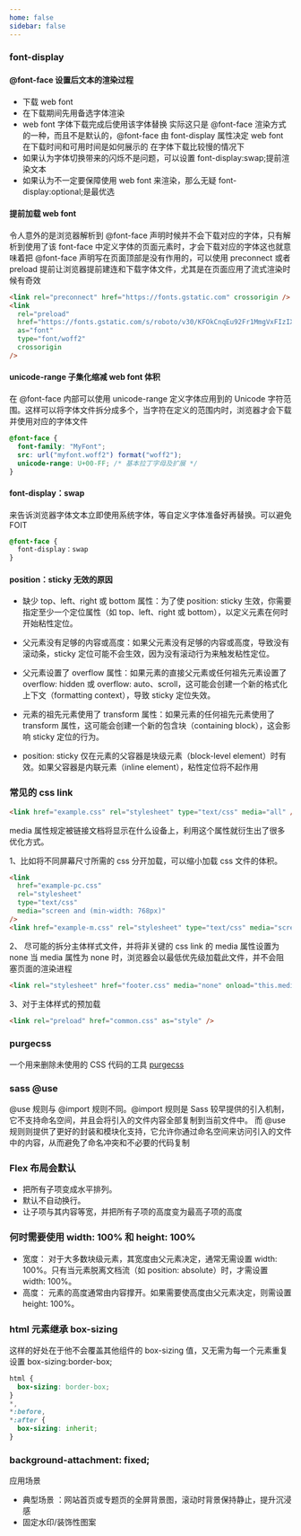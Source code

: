 ```yaml
---
home: false
sidebar: false
---
```


### font-display

#### @font-face 设置后文本的渲染过程

- 下载 web font
- 在下载期间先用备选字体渲染
- web font 字体下载完成后使用该字体替换
  实际这只是 @font-face 渲染方式的一种，而且不是默认的，@font-face 由 font-display 属性决定 web font 在下载时间和可用时间是如何展示的
  在字体下载比较慢的情况下
- 如果认为字体切换带来的闪烁不是问题，可以设置 font-display:swap;提前渲染文本
- 如果认为不一定要保障使用 web font 来渲染，那么无疑 font-display:optional;是最优选

#### 提前加载 web font

令人意外的是浏览器解析到 @font-face 声明时候并不会下载对应的字体，只有解析到使用了该 font-face 中定义字体的页面元素时，才会下载对应的字体这也就意味着把 @font-face 声明写在页面顶部是没有作用的，可以使用 preconnect 或者 preload 提前让浏览器提前建连和下载字体文件，尤其是在页面应用了流式渲染时候有奇效

```html
<link rel="preconnect" href="https://fonts.gstatic.com" crossorigin />
<link
  rel="preload"
  href="https://fonts.gstatic.com/s/roboto/v30/KFOkCnqEu92Fr1MmgVxFIzIXKMnyrYk.woff2"
  as="font"
  type="font/woff2"
  crossorigin
/>
```

#### unicode-range 子集化缩减 web font 体积

在 @font-face 内部可以使用 unicode-range 定义字体应用到的 Unicode 字符范围。这样可以将字体文件拆分成多个，当字符在定义的范围内时，浏览器才会下载并使用对应的字体文件

```css
@font-face {
  font-family: "MyFont";
  src: url("myfont.woff2") format("woff2");
  unicode-range: U+00-FF; /* 基本拉丁字母及扩展 */
}
```

#### font-display：swap

来告诉浏览器字体文本立即使用系统字体，等自定义字体准备好再替换。可以避免 FOIT

```css
@font-face {
  font-display：swap
}
```

#### position：sticky 无效的原因

- 缺少 top、left、right 或 bottom 属性：为了使 position: sticky 生效，你需要指定至少一个定位属性（如 top、left、right 或 bottom），以定义元素在何时开始粘性定位。

- 父元素没有足够的内容或高度：如果父元素没有足够的内容或高度，导致没有滚动条，sticky 定位可能不会生效，因为没有滚动行为来触发粘性定位。

- 父元素设置了 overflow 属性：如果元素的直接父元素或任何祖先元素设置了 overflow: hidden 或 overflow: auto、scroll，这可能会创建一个新的格式化上下文（formatting context），导致 sticky 定位失效。

- 元素的祖先元素使用了 transform 属性：如果元素的任何祖先元素使用了 transform 属性，这可能会创建一个新的包含块（containing block），这会影响 sticky 定位的行为。

- position: sticky 仅在元素的父容器是块级元素（block-level element）时有效。如果父容器是内联元素（inline element），粘性定位将不起作用

### 常见的 css link

```html
<link href="example.css" rel="stylesheet" type="text/css" media="all" />
```

media 属性规定被链接文档将显示在什么设备上，利用这个属性就衍生出了很多优化方式。

1、比如将不同屏幕尺寸所需的 css 分开加载，可以缩小加载 css 文件的体积。

```html
<link
  href="example-pc.css"
  rel="stylesheet"
  type="text/css"
  media="screen and (min-width: 768px)"
/>
<link href="example-m.css" rel="stylesheet" type="text/css" media="screen and (max-width: 767px)" />
```

2、 尽可能的拆分主体样式文件，并将非关键的 css link 的 media 属性设置为 none
当 media 属性为 none 时，浏览器会以最低优先级加载此文件，并不会阻塞页面的渲染进程

```html
<link rel="stylesheet" href="footer.css" media="none" onload="this.media='all'" />
```

3、对于主体样式的预加载

```html
<link rel="preload" href="common.css" as="style" />
```

### purgecss

一个用来删除未使用的 CSS 代码的工具
[purgecss](https://www.purgecss.cn/)

### sass @use

@use 规则与 @import 规则不同。@import 规则是 Sass 较早提供的引入机制，它不支持命名空间，并且会将引入的文件内容全部复制到当前文件中。
而 @use 规则则提供了更好的封装和模块化支持，它允许你通过命名空间来访问引入的文件中的内容，从而避免了命名冲突和不必要的代码复制

### Flex 布局会默认

- 把所有子项变成水平排列。
- 默认不自动换行。
- 让子项与其内容等宽，并把所有子项的高度变为最高子项的高度

### 何时需要使用 width: 100% 和 height: 100%

- 宽度： 对于大多数块级元素，其宽度由父元素决定，通常无需设置 width: 100%。只有当元素脱离文档流（如 position: absolute）时，才需设置 width: 100%。
- 高度： 元素的高度通常由内容撑开。如果需要使高度由父元素决定，则需设置 height: 100%。

### html 元素继承 box-sizing

这样的好处在于他不会覆盖其他组件的 box-sizing 值，又无需为每一个元素重复设置 box-sizing:border-box;

```css
html {
  box-sizing: border-box;
}
*,
*:before,
*:after {
  box-sizing: inherit;
}
```

### background-attachment: fixed;

应用场景

- 典型场景 ‌：网站首页或专题页的全屏背景图，滚动时背景保持静止，提升沉浸感
- 固定水印/装饰性图案
